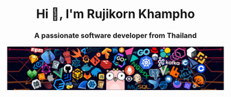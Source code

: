 <h1 align="center">Hi 👋, I'm Rujikorn Khampho</h1>
<h3 align="center">A passionate software developer from Thailand</h3>

![](https://github.com/jeans-tech-talk/jeans-tech-talk/blob/master/images/header.png)

